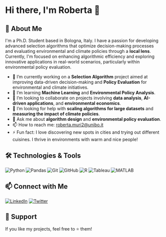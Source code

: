 # Hi there, I'm Roberta 👋

## 🚀 About Me
I'm a Ph.D. Student based in Bologna, Italy. I have a passion for developing advanced selection algorithms that optimize decision-making processes and evaluating environmental and climate policies through a **local lens**. Currently, I'm focused on enhancing algorithmic efficiency and exploring innovative applications in real-world scenarios, particularly within environmental policy evaluation.

- 🔭 I’m currently working on a **Selection Algorithm** project aimed at improving data-driven decision-making and **Policy Evaluation** for environmental and climate initiatives.
- 🌱 I’m learning **Machine Learning** and **Environmental Policy Analysis**.
- 👯 I’m looking to collaborate on projects involving **data analysis**, **AI-driven applications**, and **environmental economics**.
- 🤔 I’m looking for help with **scaling algorithms for large datasets** and **measuring the impact of climate policies**.
- 💬 Ask me about **algorithm design** and **environmental policy evaluation**.
- 📫 How to reach me: [roberta.muri2@unibo.it](mailto:roberta.muri2@unibo.it)
- ⚡ Fun fact: I love discovering new spots in cities and trying out different cuisines. I thrive in environments with warm and nice people!

## 🛠️ Technologies & Tools

![Python](https://img.shields.io/badge/-Python-333333?style=flat&logo=python)
![Pandas](https://img.shields.io/badge/-Pandas-150458?style=flat&logo=pandas)
![Git](https://img.shields.io/badge/-Git-333333?style=flat&logo=git)
![GitHub](https://img.shields.io/badge/-GitHub-333333?style=flat&logo=github)
![R](https://img.shields.io/badge/-R-276DC3?style=flat&logo=r)
![Tableau](https://img.shields.io/badge/-Tableau-E97627?style=flat&logo=tableau)
![MATLAB](https://img.shields.io/badge/-MATLAB-0076A8?style=flat&logo=mathworks)

## 📫 Connect with Me

[![LinkedIn](https://img.shields.io/badge/-LinkedIn-0077B5?style=flat&logo=linkedin)](https://www.linkedin.com/in/roberta-muri-53b49b79/?locale=en_US)
[![Twitter](https://img.shields.io/badge/-Twitter-1DA1F2?style=flat&logo=twitter)]([https://twitter.com/yourprofile](https://x.com/roberta_muri))


## 🤝 Support

If you like my projects, feel free to ⭐ them!
